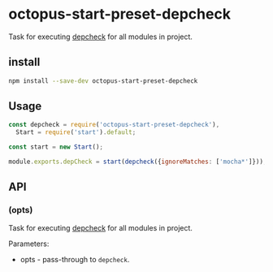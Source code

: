 # octopus-start-preset-depcheck

Task for executing [depcheck](https://github.com/depcheck/depcheck) for all modules in project.

## install

```bash
npm install --save-dev octopus-start-preset-depcheck
```

## Usage

```js
const depcheck = require('octopus-start-preset-depcheck'),
  Start = require('start').default;

const start = new Start();

module.exports.depCheck = start(depcheck({ignoreMatches: ['mocha*']}));
```

## API

### (opts)
Task for executing [depcheck](https://github.com/depcheck/depcheck) for all modules in project.

Parameters:
 - opts - pass-through to `depcheck`.